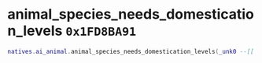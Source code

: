 # animal_species_needs_domestication_levels `0x1FD8BA91`

```lua
natives.ai_animal.animal_species_needs_domestication_levels(_unk0 --[[ integer ]])
```